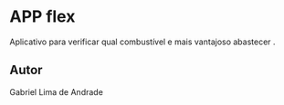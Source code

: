 # APP flex
Aplicativo para verificar qual combustível e mais vantajoso abastecer .
## Autor
Gabriel Lima de Andrade
